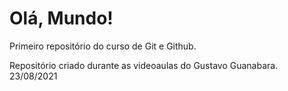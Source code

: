 # Olá, Mundo!
 Primeiro repositório do curso de Git e Github.

Repositório criado durante as videoaulas do Gustavo Guanabara. 23/08/2021